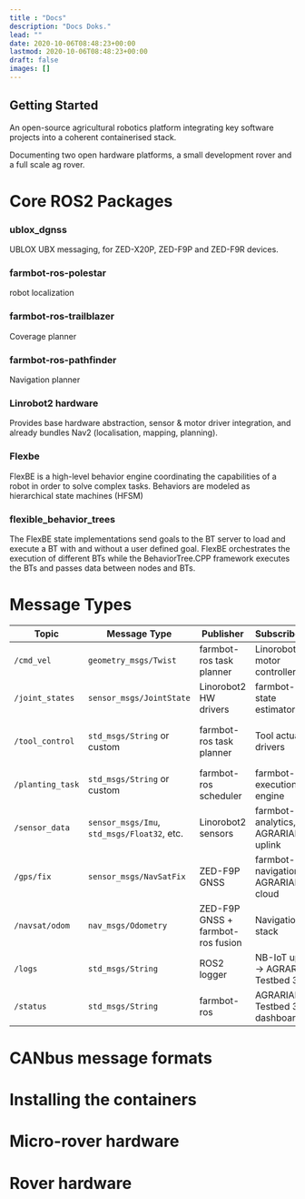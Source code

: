 ```yaml
---
title : "Docs"
description: "Docs Doks."
lead: ""
date: 2020-10-06T08:48:23+00:00
lastmod: 2020-10-06T08:48:23+00:00
draft: false
images: []
---
```


## Getting Started
An open-source agricultural robotics platform integrating key software projects into a coherent containerised stack.

Documenting two open hardware platforms, a small development rover and a full scale ag rover.

# Core ROS2 Packages

### ublox_dgnss
UBLOX UBX messaging, for ZED-X20P, ZED-F9P and ZED-F9R devices. 

### farmbot-ros-polestar 
robot localization 

### farmbot-ros-trailblazer 
Coverage planner

### farmbot-ros-pathfinder
Navigation planner

### Linrobot2 hardware 
Provides base hardware abstraction, sensor & motor driver integration, and already bundles Nav2 (localisation, mapping, planning).

### Flexbe 
FlexBE is a high-level behavior engine coordinating the capabilities of a robot in order to solve complex tasks. Behaviors are modeled as hierarchical state machines (HFSM)

### flexible_behavior_trees
The FlexBE state implementations send goals to the BT server to load and execute a BT with and without a user defined goal. FlexBE orchestrates the execution of different BTs while the BehaviorTree.CPP framework executes the BTs and passes data between nodes and BTs.


#  Message Types

| Topic            | Message Type                                | Publisher                         | Subscriber(s)                          | Purpose                                |
| ---------------- | ------------------------------------------- | --------------------------------- | -------------------------------------- | -------------------------------------- |
| `/cmd_vel`       | `geometry_msgs/Twist`                       | farmbot-ros task planner          | Linorobot2 motor controller            | Robot motion commands                  |
| `/joint_states`  | `sensor_msgs/JointState`                    | Linorobot2 HW drivers             | farmbot-ros, state estimator           | Robot arm/joint positions              |
| `/tool_control`  | `std_msgs/String` or custom                 | farmbot-ros task planner          | Tool actuator drivers                  | Activate tools (e.g. seeder, weeder)   |
| `/planting_task` | `std_msgs/String` or custom                 | farmbot-ros scheduler             | farmbot-ros execution engine           | High-level task sequencing             |
| `/sensor_data`   | `sensor_msgs/Imu`, `std_msgs/Float32`, etc. | Linorobot2 sensors                | farmbot-ros analytics, AGRARIAN uplink | Soil moisture, temp, other IoT sensors |
| `/gps/fix`       | `sensor_msgs/NavSatFix`                     | ZED-F9P GNSS                      | farmbot-ros navigation, AGRARIAN cloud | GNSS position (RTK-corrected)          |
| `/navsat/odom`   | `nav_msgs/Odometry`                         | ZED-F9P GNSS + farmbot-ros fusion | Navigation stack                       | Robot localization                     |
| `/logs`          | `std_msgs/String`                           | ROS2 logger                       | NB-IoT uplink → AGRARIAN Testbed 3     | System diagnostics                     |
| `/status`        | `std_msgs/String`                           | farmbot-ros                       | AGRARIAN Testbed 3 dashboard           | High-level system status               |


# CANbus message formats

# Installing the containers 

# Micro-rover hardware

# Rover hardware



